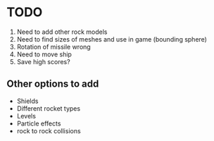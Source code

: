 # TODO

1. Need to add other  rock models
2. Need to find sizes of meshes and use in game (bounding sphere)
3. Rotation of missile wrong
4. Need to move ship
5. Save high scores?

## Other options to add

- Shields
- Different rocket types
- Levels 
- Particle effects
- rock to rock collisions

